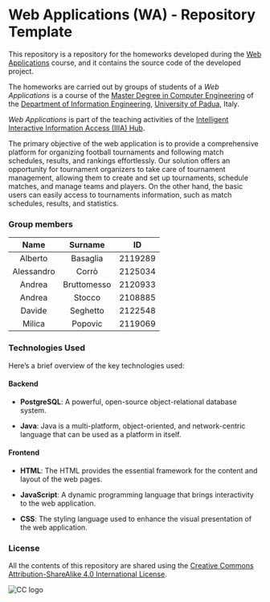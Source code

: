 # Web Applications (WA) - Repository Template

This repository is a repository for the homeworks developed during the [Web Applications](https://iiia.dei.unipd.it/education/web-applications/) course, 
and it contains the source code of the developed project.

The homeworks are carried out by groups of students of a 
*Web Applications* is a course of the [Master Degree in Computer Engineering](https://degrees.dei.unipd.it/master-degrees/computer-engineering/) of the  [Department of Information Engineering](https://www.dei.unipd.it/en/), [University of Padua](https://www.unipd.it/en/), Italy.

*Web Applications* is part of the teaching activities of the [Intelligent Interactive Information Access (IIIA) Hub](http://iiia.dei.unipd.it/).

The primary objective of the web application is to provide a comprehensive 
platform for organizing football tournaments and following match schedules, 
results, and rankings effortlessly. Our solution offers an opportunity for 
tournament organizers to take care of tournament management, allowing them 
to create and set up tournaments, schedule matches, and manage teams and players. 
On the other hand, the basic users can easily access to tournaments information, 
such as match schedules, results, and statistics.

### Group members

|    Name     |   Surname   | ID      |
|:-----------:|:-----------:|---------|
|   Alberto   |  Basaglia   | 2119289 |
| Alessandro  |    Corrò    | 2125034 |
|   Andrea    | Bruttomesso | 2120933 |
|   Andrea    |   Stocco    | 2108885 |
|   Davide    |  Seghetto   | 2122548 |
|   Milica    |   Popovic   | 2119069 |

### Technologies Used

Here’s a brief overview of the key technologies used:

#### Backend
- **PostgreSQL**: A powerful, open-source object-relational database system.

- **Java**: Java is a multi-platform, object-oriented, and network-centric language that can be used as a platform in itself.

#### Frontend
- **HTML**: The HTML provides the essential framework for the content and layout of the web pages.

- **JavaScript**: A dynamic programming language that brings interactivity to the web application.

- **CSS**: The styling language used to enhance the visual presentation of the web application.

### License ###

All the contents of this repository are shared using the [Creative Commons Attribution-ShareAlike 4.0 International License](http://creativecommons.org/licenses/by-sa/4.0/).

![CC logo](https://i.creativecommons.org/l/by-sa/4.0/88x31.png)